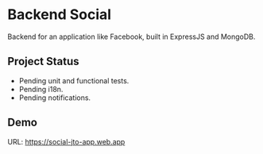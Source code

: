 # Backend Social

Backend for an application like Facebook, built in ExpressJS and MongoDB.

## Project Status

- Pending unit and functional tests.
- Pending i18n.
- Pending notifications.

## Demo

URL: https://social-jto-app.web.app

